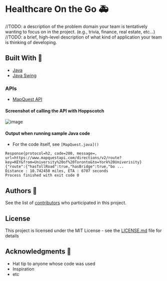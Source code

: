 # Healthcare On the Go :ambulance:

//TODO: 
a description of the problem domain your team is tentatively wanting to focus on in the project. (e.g., trivia, finance, real estate, etc…)
//TODO: 
a brief, high-level description of what kind of application your team is thinking of developing.


## Built With :hammer:

* [Java](https://www.java.com/en/)
* [Java Swing](https://docs.oracle.com/javase/tutorial/uiswing/)

### APIs

* [MapQuest API](https://developer.mapquest.com/documentation/directions-api/route/get)
  

#### Screenshot of calling the API with Hoppscotch

![image](https://github.com/michellengnx/csc207-project/assets/62626538/eb91427b-ca1e-450b-ae4b-2aac29f409a9)

#### Output when running sample Java code

- For the code itself, see `[MapQuest.java]()`

```
Response{protocol=h2, code=200, message=, url=https://www.mapquestapi.com/directions/v2/route?key=KEY&from=University%20of%20Toronto&to=York%20Univerisity}
{"route":{"hasTollRoad":true,"hasBridge":true,"bo ...
Distance : 10.742450 miles, ETA : 6707 seconds
Process finished with exit code 0
```

## Authors :information_desk_person:

See the list of [contributors](https://github.com/michellengnx/csc207-project/contributors) who participated in this project.

## License

This project is licensed under the MIT License - see the [LICENSE.md](LICENSE.md) file for details

## Acknowledgments :bow:

* Hat tip to anyone whose code was used
* Inspiration
* etc
